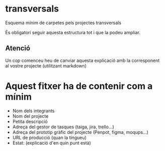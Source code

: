 # transversals

Esquema mínim de carpetes pels projectes transversals

És obligatori seguir aquesta estructura tot i que la podeu ampliar.

## Atenció

Un cop comenceu heu de canviar aquesta explicació amb la corresponent al vostre projecte (utilitzant markdown)

# Aquest fitxer ha de contenir com a mínim

* Nom dels integrants
* Nom del projecte
* Petita descripció
* Adreça del gestor de tasques (taiga, jira, trello...)
* Adreça del prototip gràfic del projecte (Penpot, figma, moqups...)
* URL de producció (quan la tingueu)
* Estat: (explicació d'en quin punt està)
